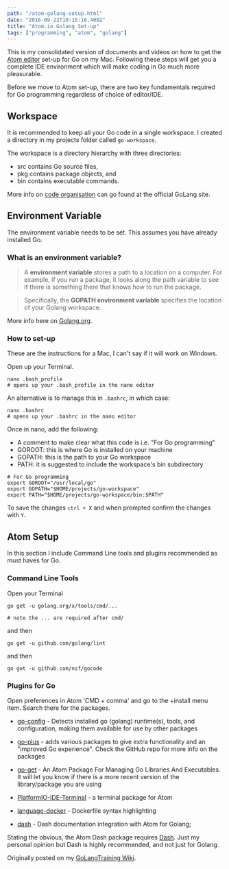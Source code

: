```yaml
---
path: "/atom-golang-setup.html"
date: "2016-09-22T10:15:16.408Z"
title: "Atom.io Golang Set-up"
tags: ["programming", "atom", "golang"]
---
```


This is my consolidated version of documents and videos on how to get the [Atom editor](https://atom.io/) set-up for Go on my Mac. Following these steps will get you a complete IDE environment which will make coding in Go much more pleasurable.

Before we move to Atom set-up, there are two key fundamentals required for Go programming regardless of choice of editor/IDE.

## Workspace
It is recommended to keep all your Go code in a single workspace. I created a directory in my projects folder called `go-workspace`. 

The workspace is a directory hierarchy with three directories:

- src contains Go source files,
- pkg contains package objects, and
- bin contains executable commands.

More info on [code organisation](https://golang.org/doc/code.html) can go found at the official GoLang site.

## Environment Variable
The environment variable needs to be set. This assumes you have already installed Go.

### What is an environment variable?

> A **environment variable** stores a path to a location on a computer. For example, if you run a package, it looks along the path variable to see if there is something there that knows how to run the package. 

> Specifically, the **GOPATH environment variable** specifies the location of your Golang workspace. 
> 

More info here on [Golang.org](https://golang.org/cmd/go/#hdr-GOPATH_environment_variable).

### How to set-up
These are the instructions for a Mac, I can't say if it will work on Windows.

Open up your Terminal.

```
nano .bash_profile
# opens up your .bash_profile in the nano editor
```

An alternative is to manage this in `.bashrc`, in which case: 

```
nano .bashrc
# opens up your .bashrc in the nano editor
```

Once in nano, add the following:

- A comment to make clear what this code is i.e. "For Go programming"
- GOROOT: this is where Go is installed on your machine
- GOPATH: this is the path to your Go workspace
- PATH: it is suggested to include the workspace's bin subdirectory 

```
# For Go programming
export GOROOT="/usr/local/go"
export GOPATH="$HOME/projects/go-workspace"
export PATH="$HOME/projects/go-workspace/bin:$PATH"
```

To save the changes `ctrl + X` and when prompted confirm the changes with `Y`.


## Atom Setup
In this section I include Command Line tools and plugins recommended as must haves for Go. 

### Command Line Tools
Open your Terminal

```
go get -u golang.org/x/tools/cmd/... 

# note the ... are required after cmd/
```

and then 

```
go get -u github.com/golang/lint
```

and then

```
go get -u github.com/nsf/gocode
```

### Plugins for Go
Open preferences in Atom 'CMD + comma' and go to the +install menu item. Search there for the packages.

* [go-config](https://atom.io/packages/go-config) - Detects installed go (golang) runtime(s), tools, and configuration, making them available for use by other packages

* [go-plus](https://github.com/joefitzgerald/go-plus) - adds various packages to give extra functionality and an "improved Go experience". Check the GitHub repo for more info on the packages

* [go-get](https://github.com/joefitzgerald/go-get) - An Atom Package For Managing Go Libraries And Executables. It will let you know if there is a more recent version of the library/package you are using

* [PlatformIO-IDE-Terminal](https://atom.io/packages/platformio-ide-terminal) - a terminal package for Atom

* [language-docker](https://atom.io/packages/language-docker) - Dockerfile syntax highlighting

* [dash](https://atom.io/packages/dash) - Dash documentation integration with Atom for Golang;

Stating the obvious, the Atom Dash package requires [Dash](https://kapeli.com/dash). Just my personal opinion but Dash is highly recommended, and not just for Golang.

Originally posted on my [GoLangTraining Wiki](https://github.com/cubiio/GoLangTraining/wiki/Getting-Atom-set-up-for-Go).

